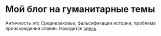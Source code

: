 # Мой блог на гуманитарные темы

Античность это Средневековье, фальсификации истории, проблема происхождения славян. Находится [здесь](https://yababay.github.io/humanitarian-blog/).

